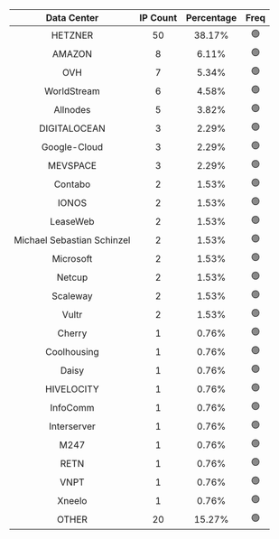 | Data Center | IP Count | Percentage | Freq |
|:------------:|:--------:|:-----------:|:-----:|
| HETZNER | 50 | 38.17% | 🟢 |
| AMAZON | 8 | 6.11% | 🟢 |
| OVH | 7 | 5.34% | 🟢 |
| WorldStream | 6 | 4.58% | 🟢 |
| Allnodes | 5 | 3.82% | 🟢 |
| DIGITALOCEAN | 3 | 2.29% | 🟢 |
| Google-Cloud | 3 | 2.29% | 🟢 |
| MEVSPACE | 3 | 2.29% | 🟢 |
| Contabo | 2 | 1.53% | 🟢 |
| IONOS | 2 | 1.53% | 🟢 |
| LeaseWeb | 2 | 1.53% | 🟢 |
| Michael Sebastian Schinzel | 2 | 1.53% | 🟢 |
| Microsoft | 2 | 1.53% | 🟢 |
| Netcup | 2 | 1.53% | 🟢 |
| Scaleway | 2 | 1.53% | 🟢 |
| Vultr | 2 | 1.53% | 🟢 |
| Cherry | 1 | 0.76% | 🟢 |
| Coolhousing | 1 | 0.76% | 🟢 |
| Daisy | 1 | 0.76% | 🟢 |
| HIVELOCITY | 1 | 0.76% | 🟢 |
| InfoComm | 1 | 0.76% | 🟢 |
| Interserver | 1 | 0.76% | 🟢 |
| M247 | 1 | 0.76% | 🟢 |
| RETN | 1 | 0.76% | 🟢 |
| VNPT | 1 | 0.76% | 🟢 |
| Xneelo | 1 | 0.76% | 🟢 |
| OTHER | 20 | 15.27% | 🟢 |